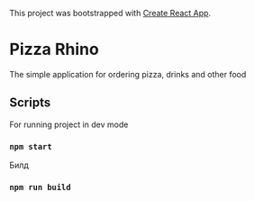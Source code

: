 This project was bootstrapped with [Create React App](https://github.com/facebook/create-react-app).

# Pizza Rhino

The simple application for ordering pizza, drinks and other food


## Scripts

For running project in dev mode

### `npm start`

Билд

### `npm run build`

